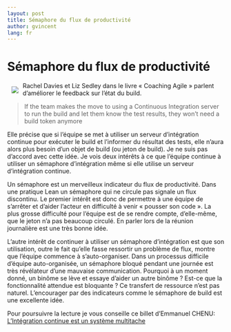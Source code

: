 ```yaml
---
layout: post
title: Sémaphore du flux de productivité
author: gvincent
lang: fr
---
```

<h1>Sémaphore du flux de productivité</h1>
<div style="float: left; margin:10px;"><img src="https://lh3.googleusercontent.com/-kX4-Uq0Ww0c/Trw4MfU1UNI/AAAAAAAABcw/16SyR8NYb_0/s400/agile_coaching_rds.jpg"></div>


Rachel Davies et Liz Sedley dans le livre « Coaching Agile » parlent d’améliorer le feedback sur l’état du build.

<blockquote><p>
If the team makes the move to using a Continuous Integration server to run the build and let them know the test results, they won’t need a build token anymore
</p></blockquote>

Elle précise que si l’équipe se met à utiliser un serveur d’intégration continue pour exécuter le build et l’informer du résultat des tests, elle n’aura alors plus besoin d’un objet de build (ou jeton de build). Je ne suis pas d’accord avec cette idée. Je vois deux intérêts à ce que l’équipe continue à utiliser un sémaphore d’intégration même si elle utilise un serveur d’intégration continue.

Un sémaphore est un merveilleux indicateur du flux de productivité. Dans une pratique Lean un sémaphore qui ne circule pas signale un flux discontinu. Le premier intérêt est donc de permettre à une équipe de s’arrêter et d’aider l’acteur en difficulté à venir « pousser son code ». La plus grosse difficulté pour l’équipe est de se rendre compte, d’elle-même, que le jeton n’a pas beaucoup circulé. En parler lors de la réunion journalière est une très bonne idée.

L’autre intérêt de continuer à utiliser un sémaphore d’intégration est que son utilisation, outre le fait qu’elle fasse ressortir un problème de flux, montre que l’équipe commence à s’auto-organiser. Dans un processus difficile d’équipe auto-organisée, un sémaphore bloqué pendant une journée est très révélateur d’une mauvaise communication.
Pourquoi à un moment donné, un binôme se lève et essaye d’aider un autre binôme ? Est-ce que la fonctionnalité attendue est bloquante ? Ce transfert de ressource n’est pas naturel. L’encourager par des indicateurs comme le sémaphore de build est une excellente idée.

Pour poursuivre la lecture je vous conseille ce billet d’Emmanuel CHENU: <a href="http://emmanuelchenu.blogspot.com/2009/04/lintegration-continue-est-un-systeme.html">L’Intégration continue est un système multitache</a>

